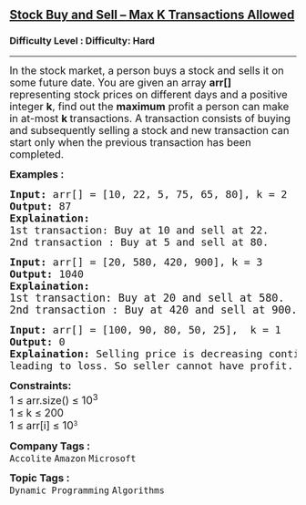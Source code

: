 <h2><a href="https://www.geeksforgeeks.org/problems/maximum-profit4657/1?page=3&sprint=93d672753b74440c7427214c8ebf866d&sortBy=submissions">Stock Buy and Sell – Max K Transactions Allowed</a></h2><h3>Difficulty Level : Difficulty: Hard</h3><hr><div class="problems_problem_content__Xm_eO"><p><span style="font-size: 18px;">In the stock market, a person buys a stock and sells it on some future date. You are given an array <strong>arr[]</strong> representing&nbsp;</span><span style="font-size: 18px;">stock prices on different days </span><span style="font-size: 18px;">and a positive integer </span><strong style="font-size: 18px;">k</strong><span style="font-size: 18px;">, find out the <strong>maximum</strong> profit a person can make in at-most </span><strong style="font-size: 18px;">k </strong><span style="font-size: 18px;">transactions. A transaction consists of buying and subsequently selling a stock and new transaction can start only when the previous transaction has been completed.</span></p>
<p><strong><span style="font-size: 18px;">Examples :</span></strong></p>
<pre><span style="font-size: 18px;"><strong>Input:</strong> arr[] = [10, 22, 5, 75, 65, 80], k = 2
<strong>Output:</strong> 87
<strong>Explaination:<br></strong>1st transaction: Buy at 10 and sell at 22. 
2nd transaction : Buy at 5 and sell at 80.</span></pre>
<pre><span style="font-size: 18px;"><strong>Input:</strong> arr[] = [20, 580, 420, 900], k = 3
<strong>Output:</strong> 1040
<strong>Explaination:</strong> <br></span><span style="font-size: 14pt;">1st transaction: Buy at 20 and sell at 580. <br>2nd transaction : Buy at 420 and sell at 900.</span></pre>
<pre><span style="font-size: 18px;"><strong>Input: </strong>arr[] = [100, 90, 80, 50, 25],  k = 1
<strong>Output:</strong> 0
<strong>Explaination:</strong> Selling price is decreasing continuously
leading to loss. So seller cannot have profit.</span></pre>
<p><span style="font-size: 18px;"><strong>Constraints:</strong><br>1 ≤ arr.size() ≤&nbsp;<span style="font-size: 18.6667px;">10</span><sup>3</sup><br>1 ≤ k ≤ 200<br>1 ≤ arr[i] ≤ </span><span style="font-size: 18.6667px;">10</span><sup>3</sup></p></div><p><span style=font-size:18px><strong>Company Tags : </strong><br><code>Accolite</code>&nbsp;<code>Amazon</code>&nbsp;<code>Microsoft</code>&nbsp;<br><p><span style=font-size:18px><strong>Topic Tags : </strong><br><code>Dynamic Programming</code>&nbsp;<code>Algorithms</code>&nbsp;